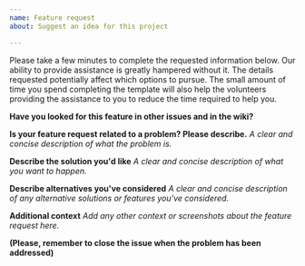 ```yaml
---
name: Feature request
about: Suggest an idea for this project

---
```

Please take a few minutes to complete the requested information below. Our ability to provide assistance is greatly hampered without it. The details requested potentially affect which options to pursue. The small amount of time you spend completing the template will also help the volunteers providing the assistance to you to reduce the time required to help you.

**Have you looked for this feature in other issues and in the wiki?**

**Is your feature request related to a problem? Please describe.**
_A clear and concise description of what the problem is._

**Describe the solution you'd like**
_A clear and concise description of what you want to happen._

**Describe alternatives you've considered**
_A clear and concise description of any alternative solutions or features you've considered._

**Additional context**
_Add any other context or screenshots about the feature request here._

**(Please, remember to close the issue when the problem has been addressed)**
